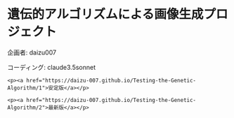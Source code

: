 <!DOCTYPE html>
<html lang="ja">
<head>
    <meta charset="UTF-8">
    <meta name="viewport" content="width=device-width, initial-scale=1.0">
    <title>遺伝的アルゴリズムによる画像生成プロジェクト</title>
</head>
<body>
    <h1>遺伝的アルゴリズムによる画像生成プロジェクト</h1>
    <p>企画者: daizu007</p>
    <p>コーディング: claude3.5sonnet</p>
    
    <p><a href="https://daizu-007.github.io/Testing-the-Genetic-Algorithm/1">安定版</a></p>
    
    <p><a href="https://daizu-007.github.io/Testing-the-Genetic-Algorithm/2">最新版</a></p>
</body>
</html>
